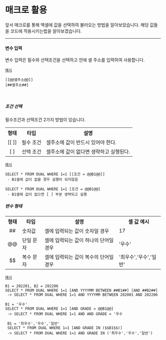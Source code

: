 
# 매크로 활용

앞서 매크로를 통해 엑셀에 값을 선택하여 불러오는 방법을 알아보았습니다.
해당 값들을 코드에 적용시키는법을 알아보겠습니다.

---

<h4>변수 입력</h4>
변수 입력은 필수와 선택조건을 선택하고 안에 셀 주소를 입력하여 사용합니다.

[`예시`](./)

```
[[@@셀주소@@]]
[##셀주소##]
```
<br>
<h5>조건 선택</h5>
필수조건과 선택조건 2가지 방법이 있습니다.

<table><th>형태</th><th>타입</th><th>설명</th>
<tr><td align=center>[[  ]]</td><td>필수 조건</td><td>셀주소에 값이 반드시 있어야 한다.</td></tr>
<tr><td align=center>[  ]</td><td>선택 조건</td><td>셀주소에 값이 없다면 생략하고 실행된다.</td></tr>
</table>

[`예시`](./)

```
SELECT * FROM DUAL WHERE 1=1 [[조건 = @@B1@@]]
 - B1셀에 값이 없을 경우 실행이 되지않음

SELECT * FROM DUAL WHERE 1=1 [조건 = @@B1@@]
 - B1셀에 값이 없으면 [ ] 부분 생략되고 실행
```

<h5>변수 형태</h5>



<table><th>형태</th><th>타입</th><th>설명</th><th>셀 값 예시</th>
<tr><td align=center>##</td><td>숫자값</td><td>셀에 입력되는 값이 숫자일 경우</td><td>17</td></tr>
<tr><td align=center>@@</td><td>단일 문자</td><td>셀에 입력되는 값이 하나의 단어일 경우</td><td>'우수'</td></tr>
<tr><td align=center>$$</td><td>복수 문자</td><td>셀에 입력되는 값이 복수의 단어일 경우</td><td>'최우수','우수','일반'</td></tr>
</table>

[`예시`](./)

```
B1 = 202201, B2 = 202206
SELECT * FROM DUAL WHERE 1=1 [AND YYYYMM BETWEEN ##B1##] [AND ##B2##]
 -> SELECT * FROM DUAL WHERE 1=1 AND YYYYMM BETWEEN 202001 AND 202206

B1 = '우수'
SELECT * FROM DUAL WHERE 1=1 [AND GRADE = @@B1@@]
 -> SELECT * FROM DUAL WHERE 1=1 AND AND GRADE = '우수

 B1 = '최우수','우수','일반'
 SELECT * FROM DUAL WHERE 1=1 [AND GRADE IN ($$B1$$)]
 -> SELECT * FROM DUAL WHERE 1=1 AND GRADE IN ('최우수','우수','일반')
```
